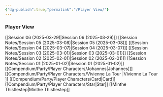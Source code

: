 ```yaml
---
{"dg-publish":true,"permalink":"/Player View/"}
---
```


### Player View
[[Session 06 (2025-03-29)\|Session 06 (2025-03-29)]]
[[Session Notes/Session 05 (2025-03-08)\|Session 05 (2025-03-08)]]
[[Session Notes/Session 04 (2025-03-07)\|Session 04 (2025-03-07)]]
[[Session Notes/Session 03 (2025-03-01)\|Session 03 (2025-03-01)]]
[[Session Notes/Session 02 (2025-02-01)\|Session 02 (2025-02-01)]]
[[Session Notes/Session 01 (2025-01-02)\|Session 01 (2025-01-02)]]
[[Compendium/Party/Player Characters/Johannes\|Johannes]]]
[[Compendium/Party/Player Characters/Vivienne La Tour  \|Vivienne La Tour  ]]
[[Compendium/Party/Player Characters/Card\|Card]]
[[Compendium/Party/Player Characters/Star\|Star]]
[[Minthe Thistlestep\|Minthe Thistlestep]]
